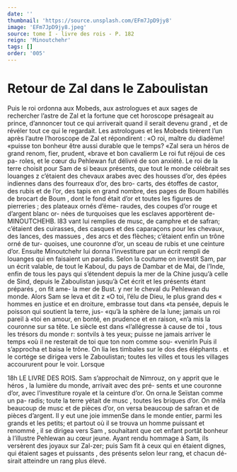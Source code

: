 ```yaml
---
date: ''
thumbnail: 'https://source.unsplash.com/EFm7JpD9jy8'
image: 'EFm7JpD9jy8.jpeg'
source: tome I - livre des rois - P. 182
reign: 'Minoutchehr'
tags: []
order: '005'
---
```


# Retour de Zal dans le Zaboulistan

Puis le roi ordonna aux Mobeds, aux astrologues et aux sages de rechercher l’astre de Zal et la fortune
que cet horoscope présageait au prince, d’annoncer
tout ce qui arriverait quand il serait devenu grand , et de révéler tout ce qui le regardait. Les astrologues
et les Mobeds tirèrent l’un après l’autre l’horoscope
de Zal et répondirent : «O roi, maître du diadème! «puisse ton bonheur être aussi durable que le temps? «Zal sera un héros de grand renom, fier, prudent, «brave et bon cavalierm Le roi fut réjoui de ces pa- roles, et le cœur du Pehlewan fut délivré de son anxiété. Le roi de la terre choisit pour Sam de si beaux présents, que tout le monde célébrait ses louanges z c’étaient des chevaux arabes avec des housses d’or,
des épées indiennes dans des fourreaux d’or, des bro- carts, des étoffes de castor, des rubis et de l’or, des tapis en grand nombre, des pages de Boum habillés de brocart de Boum , dont le fond était d’or et toutes
les figures de pierreries ; des plateaux ornés d’éme- raudes, des coupes d’or rouge et d’argent blanc or- nées de turquoises que les esclaves apportèrent de-
MINOUTCHEHB. l83 vant lui remplies de musc, de camphre et de safran;
c’étaient des cuirasses, des casques et des caparaçons
pour les chevaux, des lances, des massues , des arcs et des flèches; c’étaient enfin un trône orné de tur-
quoises, une couronne d’or, un sceau de rubis et une ceinture d’or. Ensuite Minoutchehr lui donna l’investiture par un écrit rempli de louanges qui en faisaient un paradis. Selon la coutume on investit Sam, par un écrit valable, de tout le Kaboul, du pays de Dambar et de Mai, de l’Inde, enfin de tous
les pays qui s’étendent depuis la mer de la Chine jusqu’à celle de Sind, depuis le Zaboulistan jusqu’à
Cet écrit et les présents étant préparés , on fit ame-
la mer de Bust. y
ner le cheval du Pehlewan du monde. Alors Sam se leva et dit z «O toi, l’élu de Dieu, le plus grand des
« hommes en justice et en droiture, embrasse tout dans «ta pensée, depuis le poisson qui soutient la terre, jus- «qu’à la sphère de la lune; jamais un roi pareil à
«toi en amour, en bonté, en prudence et en raison, «n’a mis la couronne sur sa tête. Le siècle est dans «l’allégresse à cause de toi , tous les trésors du monde
r: sontvils à tes yeux; puisse ne jamais arriver le temps «où il ne resterait de toi que ton nom comme sou- «venirln Puis il s’approcha et baisa le trône. On lia
les timbales sur le dos des éléphants . et le cortége
se dirigea vers le Zaboulistan; toutes les villes et tous les villages accoururent pour le voir. Lorsque

18h LE LIVRE DES ROIS.
Sam s’approchait de Nimrouz, on y apprit que le héros , la lumière du monde, arrivait avec des pré-
sents et une couronne d’or, avec l’investiture royale
et la ceinture d’or. On orna.le Seïstan comme un pa- radis; toute la terre yétait de musc , toutes les briques d’or. On mêla beaucoup de musc et de pièces d’or,
on versa beaucoup de safran et de pièces d’argent. Il
y eut une joie immenSe dans le monde entier, parmi les grands et les petits; et partout où il se trouva un homme puissant et renommé , il se dirigea vers Sam , souhaitant que cet enfant portât bonheur à l’illustre Pehlewan au cœur jeune. Ayant rendu hommage à Sam, ils versèrent des joyaux sur Zal-zer; puis Sam fit à ceux qui en étaient dignes, qui étaient sages et puissants , des présents selon leur rang, et chacun dé- sirait atteindre un rang plus élevé.
